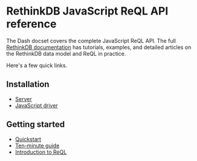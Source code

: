 # RethinkDB JavaScript ReQL API reference

The Dash docset covers the complete JavaScript ReQL API. The full [RethinkDB documentation](http://rethinkdb.com/docs/) has tutorials, examples, and detailed articles on the RethinkDB data model and ReQL in practice.

Here's a few quick links.

## Installation

* [Server](http://rethinkdb.com/docs/install/)
* [JavaScript driver](http://rethinkdb.com/docs/install-drivers/javascript/)

## Getting started

* [Quickstart](http://rethinkdb.com/docs/quickstart/)
* [Ten-minute guide](http://rethinkdb.com/docs/guide/javascript/)
* [Introduction to ReQL](http://rethinkdb.com/docs/introduction-to-reql/)
